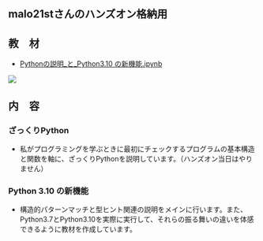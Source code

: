 ## malo21stさんのハンズオン格納用

## 教　材
 - [Pythonの説明_と_Python3.10 の新機能.ipynb](https://colab.research.google.com/drive/1SZbG6cGA3Lx3Tp_VvfssB6fqL77n89j2?usp=sharing) <a target="_blank" href="https://colab.research.google.com/drive/1SZbG6cGA3Lx3Tp_VvfssB6fqL77n89j2?usp=sharing">
<img src="https://colab.research.google.com/assets/colab-badge.svg" class="badge">
</a>

## 内　容

### ざっくりPython
 - 私がプログラミングを学ぶときに最初にチェックするプログラムの基本構造と関数を軸に、ざっくりPythonを説明しています。（ハンズオン当日はやりません）

### Python 3.10 の新機能　
 - 構造的パターンマッチと型ヒント関連の説明をメインに行います。また、Python3.7とPython3.10を実際に実行して、それらの振る舞いの違いを体感できるように教材を作成しています。  
